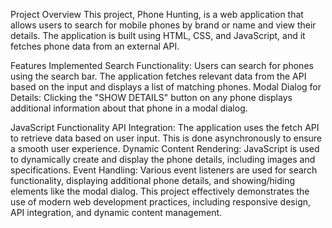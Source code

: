 Project Overview
This project, Phone Hunting, is a web application that allows users to search for mobile phones by brand or name and view their details. The application is built using HTML, CSS, and JavaScript, and it fetches phone data from an external API.

Features Implemented
Search Functionality: Users can search for phones using the search bar. The application fetches relevant data from the API based on the input and displays a list of matching phones.
Modal Dialog for Details: Clicking the "SHOW DETAILS" button on any phone displays additional information about that phone in a modal dialog.

JavaScript Functionality
API Integration: The application uses the fetch API to retrieve data based on user input. This is done asynchronously to ensure a smooth user experience.
Dynamic Content Rendering: JavaScript is used to dynamically create and display the phone details, including images and specifications.
Event Handling: Various event listeners are used for search functionality, displaying additional phone details, and showing/hiding elements like the modal dialog.
This project effectively demonstrates the use of modern web development practices, including responsive design, API integration, and dynamic content management.
